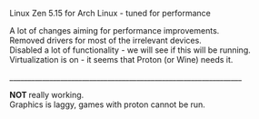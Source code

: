 Linux Zen 5.15 for Arch Linux - tuned for performance <br/>

A lot of changes aiming for performance improvements. <br/>
Removed drivers for most of the irrelevant devices. <br/>
Disabled a lot of functionality - we will see if this will be running. <br/>
Virtualization is on - it seems that Proton (or Wine) needs it. <br/>

________________________________________________________________ <br/>

<strong> NOT </strong> really working. <br/> 
Graphics is laggy, games with proton cannot be run. <br/>
